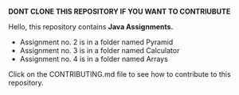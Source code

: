  **DONT CLONE THIS REPOSITORY IF YOU WANT TO CONTRIUBUTE**


Hello, this repository contains **Java Assignments.**
 - Assignment no. 2 is in a folder named Pyramid
 - Assignment no. 3 is in a folder named Calculator
 - Assignment no. 4 is in a folder named Arrays
 
Click on the CONTRIBUTING.md file to see how to contribute to this repository.
